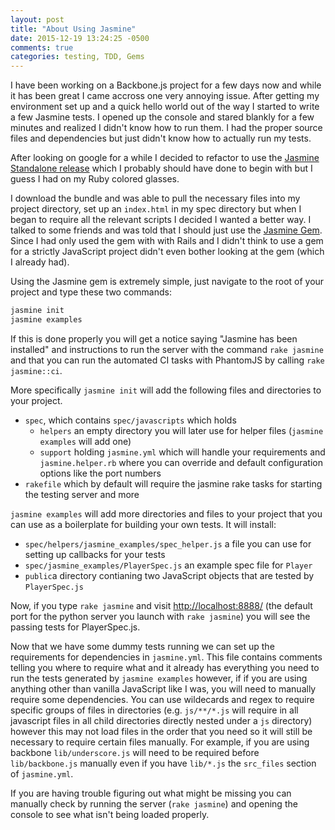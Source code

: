 ```yaml
---
layout: post
title: "About Using Jasmine"
date: 2015-12-19 13:24:25 -0500
comments: true
categories: testing, TDD, Gems
---
```


I have been working on a Backbone.js project for a few days now and while it has been great I came accross one very annoying issue. After getting my environment set up and a quick hello world out of the way I started to write a few Jasmine tests. I opened up the console and stared blankly for a few minutes and realized I didn't know how to run them. I had the proper source files and dependencies but just didn't know how to actually run my tests. 

After looking on google for a while I decided to refactor to use the [Jasmine Standalone release](https://github.com/jasmine/jasmine/releases) which I probably should have done to begin with but I guess I had on my Ruby colored glasses. 

I download the bundle and was able to pull the necessary files into my project directory, set up an `index.html` in my spec directory but when I began to require all the relevant scripts I decided I wanted a better way. I talked to some friends and was told that I should just use the [Jasmine Gem](https://github.com/jasmine/jasmine-gem). Since I had only used the gem with with Rails and I didn't think to use a gem for a strictly JavaScript project didn't even bother looking at the gem (which I already had). 

Using the Jasmine gem is extremely simple, just navigate to the root of your project and type these two commands: 

```bash
jasmine init
jasmine examples
```
If this is done properly you will get a notice saying "Jasmine has been installed" and instructions to run the server with the command `rake jasmine` and that you can run the automated CI tasks with PhantomJS by calling `rake jasmine::ci`.

More specifically `jasmine init` will add the following files and directories to your project. 

* `spec`, which contains `spec/javascripts` which holds
	* `helpers` an empty directory you will later use for helper files (`jasmine examples` will add one)
	* `support` holding `jasmine.yml` which will handle your requirements and `jasmine.helper.rb` where you can override and default configuration options like the port numbers  
* `rakefile` which by default will require the jasmine rake tasks for starting the testing server and more

`jasmine examples` will add more directories and files to your project that you can use as a boilerplate for building your own tests. It will install:

* `spec/helpers/jasmine_examples/spec_helper.js` a file you can use for setting up callbacks for your tests
* `spec/jasmine_examples/PlayerSpec.js` an example spec file for `Player` 
* `public`a directory contianing two JavaScript objects that are tested by `PlayerSpec.js`

Now, if you type `rake jasmine` and visit [http://localhost:8888/](http://localhost:8888/) (the default port for the python server you launch with `rake jasmine`) you will see the passing tests for PlayerSpec.js.

Now that we have some dummy tests running we can set up the requirements for dependencies in `jasmine.yml`. This file contains comments telling you where to require what and it already has everything you need to run the tests generated by `jasmine examples` however, if if you are using anything other than vanilla JavaScript like I was, you will need to manually require some dependencies. You can use wildecards and regex to require specific groups of files in directories (e.g. `js/**/*.js` will require in all javascript files in all child directories directly nested under a `js` directory) however this may not load files in the order that you need so it will still be necessary to require certain files manually. For example, if you are using backbone `lib/underscore.js` will need to be required before `lib/backbone.js` manually even if you have `lib/*.js` the `src_files` section of `jasmine.yml`.

If you are having trouble figuring out what might be missing you can manually check by running the server (`rake jasmine`) and opening the console to see what isn't being loaded properly.